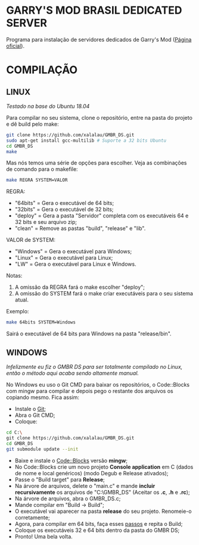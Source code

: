 # GARRY'S MOD BRASIL DEDICATED SERVER

Programa para instalação de servidores dedicados de Garry's Mod ([Página oficial](http://gmbrblog.blogspot.com.br/2012/07/garrys-mod-brasil-dedicated-server-gmbr.html)).

# COMPILAÇÃO


## LINUX

*Testado na base do Ubuntu 18.04*

Para compilar no seu sistema, clone o repositório, entre na pasta do projeto e dê build pelo make:

```sh
git clone https://github.com/xalalau/GMBR_DS.git
sudo apt-get install gcc-multilib # Suporte a 32 bits Ubuntu
cd GMBR_DS
make
````

Mas nós temos uma série de opções para escolher. Veja as combinações de comando para o makefile:

```sh
make REGRA SYSTEM=VALOR
````

REGRA:
- "64bits"  = Gera o executável de 64 bits;
- "32bits"  = Gera o executável de 32 bits;
- "deploy"  = Gera a pasta "Servidor" completa com os executáveis 64 e 32 bits e seu arquivo zip;
- "clean"   = Remove as pastas "build", "release" e "lib".

VALOR de SYSTEM:
- "Windows" = Gera o executável para Windows;
- "Linux"   = Gera o executável para Linux;
- "LW"   = Gera o executável para Linux e Windows.

Notas:
1) A omissão da REGRA fará o make escolher "deploy";
2) A omissão do SYSTEM fará o make criar executáveis para o seu sistema atual.

Exemplo:

```sh
make 64bits SYSTEM=Windows
````
Sairá o executável de 64 bits para Windows na pasta "release/bin".


## WINDOWS

*Infelizmente eu fiz o GMBR DS para ser totalmente compilado no Linux, então o método aqui acaba sendo altamente manual.*

No Windows eu uso o Git CMD para baixar os repositórios, o Code::Blocks com mingw para compilar e depois pego o restante dos arquivos os copiando mesmo. Fica assim:

- Instale o [Git](https://git-scm.com/download/win);
- Abra o Git CMD;
- Coloque:

```sh
cd C:\
git clone https://github.com/xalalau/GMBR_DS.git
cd GMBR_DS
git submodule update --init
```

- Baixe e instale o [Code::Blocks](http://www.codeblocks.org/downloads/26) versão **mingw**;
- No Code::Blocks crie um novo projeto **Console application** em C (dados de nome e local genéricos) (modo Degub e Release ativados);
- Passe o "Build target" para **Release**;
- Na árvore de arquivos, delete o "main.c" e mande **incluir recursivamente** os arquivos de "C:\GMBR_DS" (Aceitar os **.c**, **.h** e **.rc**);
- Na árvore de arquivos, abra o GMBR_DS.c;
- Mande compilar em "Build -> Build";
- O executável vai aparecer na pasta **release** do seu projeto. Renomeie-o corretamente;
- Agora, para compilar em 64 bits, faça esses [passos](https://medium.com/@yzhong.cs/code-blocks-compile-64-bit-under-windows-with-mingw-w64-79101f5bbc02) e repita o Build;
- Coloque os executáveis 32 e 64 bits dentro da pasta do GMBR DS;
- Pronto! Uma bela volta.
